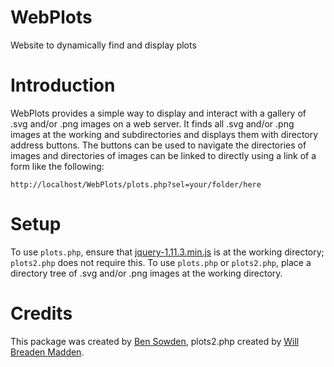 # WebPlots

Website to dynamically find and display plots

# Introduction

WebPlots provides a simple way to display and interact with a gallery of .svg and/or .png images on a web server. It finds all .svg and/or .png images at the working and subdirectories and displays them with directory address buttons. The buttons can be used to navigate the directories of images and directories of images can be linked to directly using a link of a form like the following:

```
http://localhost/WebPlots/plots.php?sel=your/folder/here
```

# Setup

To use `plots.php`, ensure that [jquery-1.11.3.min.js](http://code.jquery.com/jquery-1.11.3.min.js) is at the working directory; `plots2.php` does not require this. To use `plots.php` or `plots2.php`, place a directory tree of .svg and/or .png images at the working directory.

# Credits

This package was created by [Ben Sowden](https://github.com/bensowden), plots2.php created by [Will Breaden Madden](https://github.com/wdbm).
